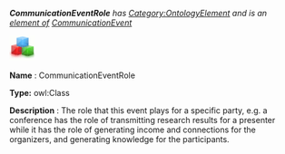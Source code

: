 ___CommunicationEventRole__ 
 has
 [Category:OntologyElement](../../Category/OntologyElement "Category:OntologyElement") 
 and is an
 [element of](../../Property/ElementOf "Property:ElementOf") 
[CommunicationEvent](../../Submissions/CommunicationEvent "Submissions:CommunicationEvent")_




  





[![Class](../public/images/thumb/2/27/Class.gif/45px-Class.gif)](../../Image/Class.gif "Class")


__Name__ 
 : CommunicationEventRole
 



__Type:__ 
 owl:Class
 



__Description__ 
 : The role that this event plays for a specific party, e.g. a conference has the role of transmitting research results for a presenter while it has the role of generating income and connections for the organizers, and generating knowledge for the participants.